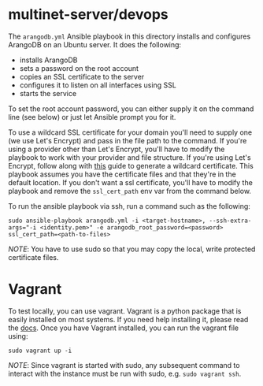 # multinet-server/devops

The `arangodb.yml` Ansible playbook in this directory installs and configures
ArangoDB on an Ubuntu server. It does the following:
- installs ArangoDB
- sets a password on the root account
- copies an SSL certificate to the server
- configures it to listen on all interfaces using SSL
- starts the service

To set the root account password, you can either supply it on the command line
(see below) or just let Ansible prompt you for it.

To use a wildcard SSL certificate for your domain you'll need to supply one (we use Let's Encrypt) and pass in the file path to the command.
If you're using a provider other than Let's Encrypt, you'll have to modify the playbook to work with your provider and file structure. 
If you're using Let's Encrypt, follow along with [this](https://medium.com/@saurabh6790/generate-wildcard-ssl-certificate-using-lets-encrypt-certbot-273e432794d7) 
guide to generate a wildcard certificate. This playbook assumes you have the certificate files and that they're in the default location.
If you don't want a ssl certificate, you'll have to modify the playbook and remove the `ssl_cert_path` env var from the command below.

To run the ansible playbook via ssh, run a command such as the following:

```
sudo ansible-playbook arangodb.yml -i <target-hostname>, --ssh-extra-args="-i <identity.pem>" -e arangodb_root_password=<password> ssl_cert_path=<path-to-files>
```

*NOTE*: You have to use sudo so that you may copy the local, write protected certificate files.

# Vagrant

To test locally, you can use vagrant. Vagrant is a python package that is easily installed on most systems. If you need help installing it, please read the [docs](https://www.vagrantup.com/docs/installation/). Once you have Vagrant installed, you can run the vagrant file using:

```
sudo vagrant up -i
```

*NOTE*: Since vagrant is started with sudo, any subsequent command to interact with the instance must be run with sudo,
e.g. `sudo vagrant ssh`.
